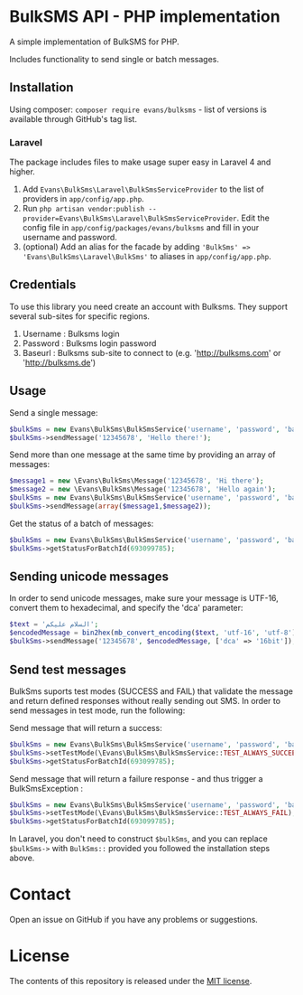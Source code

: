 # BulkSMS API - PHP implementation
A simple implementation of BulkSMS for PHP.

Includes functionality to send single or batch messages.

## Installation

Using composer: `composer require evans/bulksms` - list of versions is available through GitHub's tag list.

### Laravel

The package includes files to make usage super easy in Laravel 4 and higher.

1. Add `Evans\BulkSms\Laravel\BulkSmsServiceProvider` to the list of providers in `app/config/app.php`.
2. Run `php artisan vendor:publish --provider=Evans\BulkSms\Laravel\BulkSmsServiceProvider`. Edit the config file in `app/config/packages/evans/bulksms` and fill in your username and password.
3. (optional) Add an alias for the facade by adding `'BulkSms' => 'Evans\BulkSms\Laravel\BulkSms'` to aliases in `app/config/app.php`.

## Credentials

To use this library you need create an account with Bulksms. They support several sub-sites for specific regions.

1. Username : Bulksms login
2. Password : Bulksms login password
3. Baseurl : Bulksms sub-site to connect to (e.g. 'http://bulksms.com' or 'http://bulksms.de')

## Usage

Send a single message:

```php
$bulkSms = new Evans\BulkSms\BulkSmsService('username', 'password', 'baseurl');
$bulkSms->sendMessage('12345678', 'Hello there!');
```

Send more than one message at the same time by providing an array of messages:

```php
$message1 = new \Evans\BulkSms\Message('12345678', 'Hi there');
$message2 = new \Evans\BulkSms\Message('12345678', 'Hello again');
$bulkSms = new Evans\BulkSms\BulkSmsService('username', 'password', 'baseurl');
$bulkSms->sendMessage(array($message1,$message2));
```

Get the status of a batch of messages:

```php
$bulkSms = new Evans\BulkSms\BulkSmsService('username', 'password', 'baseurl');
$bulkSms->getStatusForBatchId(693099785);
```

## Sending unicode messages

In order to send unicode messages, make sure your message is UTF-16, convert
them to hexadecimal, and specify the 'dca' parameter:

```php
$text = 'السلام عليكم';
$encodedMessage = bin2hex(mb_convert_encoding($text, 'utf-16', 'utf-8')) ; 
$bulkSms->sendMessage('12345678', $encodedMessage, ['dca' => '16bit']);
```

## Send test messages

BulkSms suports test modes (SUCCESS and FAIL) that validate the message and return defined responses without really sending out SMS. In order to send messages in test mode, run the following:

Send message that will return a success:

```php
$bulkSms = new Evans\BulkSms\BulkSmsService('username', 'password', 'baseurl');
$bulkSms->setTestMode(\Evans\BulkSms\BulkSmsService::TEST_ALWAYS_SUCCEED);
$bulkSms->getStatusForBatchId(693099785);
```

Send message that will return a failure response - and thus trigger a BulkSmsException :

```php
$bulkSms = new Evans\BulkSms\BulkSmsService('username', 'password', 'baseurl');
$bulkSms->setTestMode(\Evans\BulkSms\BulkSmsService::TEST_ALWAYS_FAIL);
$bulkSms->getStatusForBatchId(693099785);
```

In Laravel, you don't need to construct `$bulkSms`, and you can replace `$bulkSms->` with `BulkSms::` provided you followed the installation steps above.

# Contact
Open an issue on GitHub if you have any problems or suggestions.

# License
The contents of this repository is released under the [MIT license](http://opensource.org/licenses/MIT).